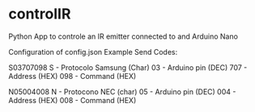 # controlIR
Python App to controle an IR emitter connected to and Arduino Nano

Configuration of config.json
Example Send Codes:

S03707098 S - Protocolo Samsung (Char) 03 - Arduino pin (DEC) 707 - Address (HEX) 098 - Command (HEX)

N05004008 N - Protocono NEC (char) 05 - Arduino pin (DEC) 004 - Address (HEX) 008 - Command (HEX)
